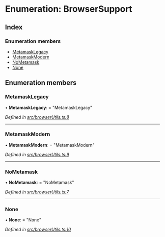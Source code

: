 # Enumeration: BrowserSupport

## Index

### Enumeration members

* [MetamaskLegacy](_browserutils_.browsersupport.md#metamasklegacy)
* [MetamaskModern](_browserutils_.browsersupport.md#metamaskmodern)
* [NoMetamask](_browserutils_.browsersupport.md#nometamask)
* [None](_browserutils_.browsersupport.md#none)

## Enumeration members

###  MetamaskLegacy

• **MetamaskLegacy**: = "MetamaskLegacy"

*Defined in [src/browserUtils.ts:8](https://github.com/PolymathNetwork/polymath-sdk/blob/73ecb26/src/browserUtils.ts#L8)*

___

###  MetamaskModern

• **MetamaskModern**: = "MetamaskModern"

*Defined in [src/browserUtils.ts:9](https://github.com/PolymathNetwork/polymath-sdk/blob/73ecb26/src/browserUtils.ts#L9)*

___

###  NoMetamask

• **NoMetamask**: = "NoMetamask"

*Defined in [src/browserUtils.ts:7](https://github.com/PolymathNetwork/polymath-sdk/blob/73ecb26/src/browserUtils.ts#L7)*

___

###  None

• **None**: = "None"

*Defined in [src/browserUtils.ts:10](https://github.com/PolymathNetwork/polymath-sdk/blob/73ecb26/src/browserUtils.ts#L10)*
